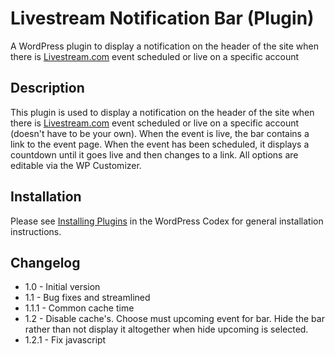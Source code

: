 Livestream Notification Bar (Plugin)
==========================

A WordPress plugin to display a notification on the header of the site when there is [Livestream.com](http://livestream.com) event scheduled or live on a specific account 

Description
-----------

This plugin is used to display a notification on the header of the site when there is [Livestream.com](http://livestream.com) event scheduled or live on a specific account (doesn't have to be your own). When the event is live, the bar contains a link to the event page. When the event has been scheduled, it displays a countdown until it goes live and then changes to a link. All options are editable via the WP Customizer.

Installation
------------

Please see [Installing Plugins](http://codex.wordpress.org/Managing_Plugins#Installing_Plugins) in the WordPress Codex for general installation instructions.

Changelog
---------

* 1.0   - Initial version
* 1.1   - Bug fixes and streamlined
* 1.1.1 - Common cache time
* 1.2   - Disable cache's. Choose must upcoming event for bar. Hide the bar rather than not display it altogether when hide upcoming is selected.
* 1.2.1 - Fix javascript